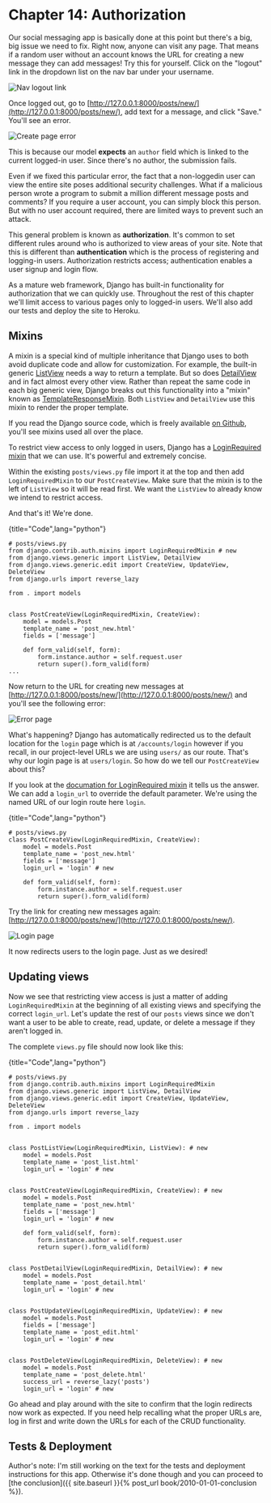 # Chapter 14: Authorization

Our social messaging app is basically done at this point but there's a big, big issue we need to fix. Right now, anyone can visit any page. That means if a random user without an account knows the URL for creating a new message they can add messages! Try this for yourself. Click on the "logout" link in the dropdown list on the nav bar under your username.

![Nav logout link](images/14_nav_logout.png)

Once logged out, go to [http://127.0.0.1:8000/posts/new/](http://127.0.0.1:8000/posts/new/), add text for a message, and click "Save." You'll see an error.

![Create page error](images/14_create_error.png)

This is because our model **expects** an `author` field which is linked to the current logged-in user. Since there's no author, the submission fails.

Even if we fixed this particular error, the fact that a non-loggedin user can view the entire site poses additional security challenges. What if a malicious person wrote a program to submit a million different message posts and comments? If you require a user account, you can simply block this person. But with no user account required, there are limited ways to prevent such an attack.

This general problem is known as **authorization**. It's common to set different rules around who is authorized to view areas of your site. Note that this is different than **authentication** which is the process of registering and logging-in users. Authorization restricts access; authentication enables a user signup and login flow.

As a mature web framework, Django has built-in functionality for authorization that we can quickly use. Throughout the rest of this chapter we'll limit access to various pages only to logged-in users. We'll also add our tests and deploy the site to Heroku.


## Mixins

A mixin is a special kind of multiple inheritance that Django uses to both avoid duplicate code and allow for customization. For example, the built-in generic [ListView](https://docs.djangoproject.com/en/2.0/ref/class-based-views/generic-display/#django.views.generic.list.ListView) needs a way to return a template. But so does [DetailView](https://docs.djangoproject.com/en/2.0/ref/class-based-views/generic-display/#detailview) and in fact almost every other view. Rather than repeat the same code in each big generic view, Django breaks out this functionality into a "mixin" known as [TemplateResponseMixin](https://docs.djangoproject.com/en/2.0/ref/class-based-views/mixins-simple/#templateresponsemixin). Both `ListView` and `DetailView` use this mixin to render the proper template.

If you read the Django source code, which is freely available [on Github](https://github.com/django/django), you'll see mixins used all over the place.

To restrict view access to only logged in users, Django has a [LoginRequired mixin](https://docs.djangoproject.com/en/2.0/topics/auth/default/#the-loginrequired-mixin) that we can use. It's powerful and extremely concise.

Within the existing `posts/views.py` file import it at the top and then add `LoginRequiredMixin` to our `PostCreateView`. Make sure that the mixin is to the left of `ListView` so it will be read first. We want the `ListView` to already know we intend to restrict access.

And that's it! We're done.

{title="Code",lang="python"}
~~~~~~~~
# posts/views.py
from django.contrib.auth.mixins import LoginRequiredMixin # new
from django.views.generic import ListView, DetailView
from django.views.generic.edit import CreateView, UpdateView, DeleteView
from django.urls import reverse_lazy

from . import models


class PostCreateView(LoginRequiredMixin, CreateView):
    model = models.Post
    template_name = 'post_new.html'
    fields = ['message']

    def form_valid(self, form):
        form.instance.author = self.request.user
        return super().form_valid(form)
...
~~~~~~~~

Now return to the URL for creating new messages at [http://127.0.0.1:8000/posts/new/](http://127.0.0.1:8000/posts/new/) and you'll see the following error:

![Error page](images/14_new_error.png)

What's happening? Django has automatically redirected us to the default location for the `login` page which is at `/accounts/login` however if you recall, in our project-level URLs we are using `users/` as our route. That's why our login page is at `users/login`. So how do we tell our `PostCreateView` about this?

If you look at the [documation for LoginRequired mixin](https://docs.djangoproject.com/en/2.0/topics/auth/default/#the-loginrequired-mixin) it tells us the answer. We can add a `login_url` to override the default parameter. We're using the named URL of our login route here `login`.

{title="Code",lang="python"}
~~~~~~~~
# posts/views.py
class PostCreateView(LoginRequiredMixin, CreateView):
    model = models.Post
    template_name = 'post_new.html'
    fields = ['message']
    login_url = 'login' # new

    def form_valid(self, form):
        form.instance.author = self.request.user
        return super().form_valid(form)
~~~~~~~~

Try the link for creating new messages again: [http://127.0.0.1:8000/posts/new/](http://127.0.0.1:8000/posts/new/).

![Login page](images/14_login.png)

It now redirects users to the login page. Just as we desired!

## Updating views

Now we see that restricting view access is just a matter of adding `LoginRequiredMixin` at the beginning of all existing views and specifying the correct `login_url`. Let's update the rest of our `posts` views since we don't want a user to be able to create, read, update, or delete a message if they aren't logged in.

The complete `views.py` file should now look like this:

{title="Code",lang="python"}
~~~~~~~~
# posts/views.py
from django.contrib.auth.mixins import LoginRequiredMixin
from django.views.generic import ListView, DetailView
from django.views.generic.edit import CreateView, UpdateView, DeleteView
from django.urls import reverse_lazy

from . import models


class PostListView(LoginRequiredMixin, ListView): # new
    model = models.Post
    template_name = 'post_list.html'
    login_url = 'login' # new


class PostCreateView(LoginRequiredMixin, CreateView): # new
    model = models.Post
    template_name = 'post_new.html'
    fields = ['message']
    login_url = 'login' # new

    def form_valid(self, form):
        form.instance.author = self.request.user
        return super().form_valid(form)


class PostDetailView(LoginRequiredMixin, DetailView): # new
    model = models.Post
    template_name = 'post_detail.html'
    login_url = 'login' # new


class PostUpdateView(LoginRequiredMixin, UpdateView): # new
    model = models.Post
    fields = ['message']
    template_name = 'post_edit.html'
    login_url = 'login' # new


class PostDeleteView(LoginRequiredMixin, DeleteView): # new
    model = models.Post
    template_name = 'post_delete.html'
    success_url = reverse_lazy('posts')
    login_url = 'login' # new
~~~~~~~~

Go ahead and play around with the site to confirm that the login redirects now work as expected. If you need help recalling what the proper URLs are, log in first and write down the URLs for each of the CRUD functionality.

## Tests & Deployment

Author's note: I'm still working on the text for the tests and deployment instructions for this app. Otherwise it's done though and you can proceed to [the conclusion]({{ site.baseurl }}{% post_url book/2010-01-01-conclusion %}).
